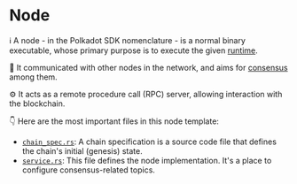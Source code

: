 # Node

ℹ️ A node -  in the Polkadot SDK nomenclature - is a normal binary executable, whose primary purpose is to execute the given [runtime](../runtime/README.md).

🔗 It communicated with other nodes in the network, and aims for [consensus](https://wiki.polkadot.network/docs/learn-consensus) among them.

⚙️ It acts as a remote procedure call (RPC) server, allowing interaction with the blockchain.

👇 Here are the most important files in this node template:

- [`chain_spec.rs`](./src/chain_spec.rs): A chain specification is a source code file that defines the chain's initial (genesis) state.
- [`service.rs`](./src/service.rs): This file defines the node implementation. It's a place to configure consensus-related topics.
